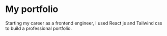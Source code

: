 # My portfolio 
Starting my career as a frontend engineer, I used React js and Tailwind css to build a professional portfolio. 
